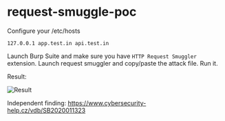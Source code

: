 # request-smuggle-poc

Configure your /etc/hosts
```
127.0.0.1 app.test.in api.test.in
```
Launch Burp Suite and make sure you have `HTTP Request Smuggler` extension. Launch request smuggler and copy/paste the attack file. Run it.

Result:

![Result](https://github.com/psergus/request-smuggle-poc/blob/master/request-smuggle-poc.png)

Independent finding: https://www.cybersecurity-help.cz/vdb/SB2020011323
